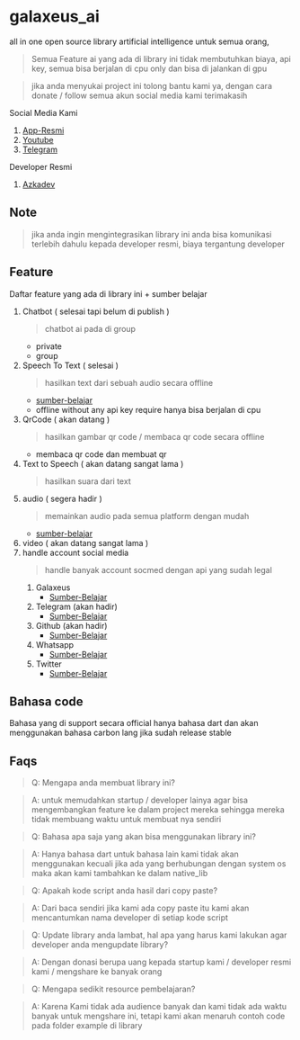 # galaxeus_ai

all in one open source library artificial intelligence untuk semua orang,

> Semua Feature ai yang ada di library ini tidak membutuhkan biaya, api key, semua bisa berjalan di cpu only dan bisa di jalankan di gpu

> jika anda menyukai project ini tolong bantu kami ya, dengan cara donate / follow semua akun social media kami terimakasih

Social Media Kami
1. [App-Resmi]()
2. [Youtube](https://youtube.com/c/galaxeus)
3. [Telegram](https://t.me/galaxeusbot)

Developer Resmi
1. [Azkadev](https://github.com/azkadev)

## Note
> jika anda ingin mengintegrasikan library ini anda bisa komunikasi terlebih dahulu kepada developer resmi, biaya tergantung developer

## Feature
Daftar feature yang ada di library ini + sumber belajar

1. Chatbot ( selesai tapi belum di publish )
    > chatbot ai pada di group 
    - private 
    - group
2. Speech To Text ( selesai )
    > hasilkan text dari sebuah audio secara offline
    - [sumber-belajar](https://github.com/ggerganov/whisper.cpp)
    - offline without any api key require hanya bisa berjalan di cpu
3. QrCode ( akan datang )
    > hasilkan gambar qr code / membaca qr code secara offline
    - membaca qr code dan membuat qr
4. Text to Speech ( akan datang sangat lama )
    > hasilkan suara dari text
5. audio ( segera hadir )
    > memainkan audio pada semua platform dengan mudah
    - [sumber-belajar](https://miniaud.io/)
6. video ( akan datang sangat lama )
7. handle account social media
   > handle banyak account socmed dengan api yang sudah legal
   1. Galaxeus
      - [Sumber-Belajar]() 
   2. Telegram (akan hadir)
      - [Sumber-Belajar](https://core.telegram.org/tdlib/docs) 
   3. Github (akan hadir)
      - [Sumber-Belajar]() 
   4. Whatsapp
      - [Sumber-Belajar]() 
   5. Twitter
      - [Sumber-Belajar](https://developer.twitter.com/en) 

## Bahasa code
Bahasa yang di support secara official hanya bahasa dart dan akan menggunakan bahasa carbon lang jika sudah release stable

## Faqs

> Q: Mengapa anda membuat library ini?

> A: untuk memudahkan startup / developer lainya agar bisa mengembangkan feature ke dalam project mereka sehingga mereka tidak membuang waktu untuk membuat nya sendiri

> Q: Bahasa apa saja yang akan bisa menggunakan library ini?

> A: Hanya bahasa dart untuk bahasa lain kami tidak akan menggunakan kecuali jika ada yang 
berhubungan dengan system os maka akan kami tambahkan ke dalam native_lib

> Q: Apakah kode script anda hasil dari copy paste?

> A: Dari baca sendiri jika kami ada copy paste itu kami akan mencantumkan nama developer di setiap kode script

> Q: Update library anda lambat, hal apa yang harus kami lakukan agar developer anda mengupdate library?

> A: Dengan donasi berupa uang kepada startup kami / developer resmi kami / mengshare ke banyak orang

> Q: Mengapa sedikit resource pembelajaran?

> A: Karena Kami tidak ada audience banyak dan kami tidak ada waktu banyak untuk mengshare ini, tetapi kami akan menaruh contoh code pada folder example di library
